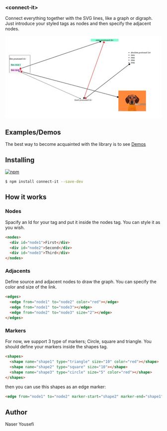 ### &lt;connect-it&gt;

Connect everything together with the SVG lines, like a graph or digraph. Just introduce your styled tags as nodes and then specify the adjacent nodes.

![Directed Javascript graph](https://github.com/n-yousefi/connect-it/blob/main/samples/demo.jpg)

## Examples/Demos

The best way to become acquainted with the library is to see [Demos](https://htmlpreview.github.io/?https://github.com/n-yousefi/connect-it/blob/main/samples/sample.html)

## Installing

[![npm](https://img.shields.io/badge/npm-connect--to-brightgreen)](https://www.npmjs.com/package/connect-it/)

```bash
$ npm install connect-it --save-dev
```

## How it works

### Nodes

Spacify an Id for your tag and put it inside the nodes tag. You can style it as you wish.

```html
<nodes>
  <div id="node1">First</div>
  <div id="node2">Second</div>
  <div id="node3">Third</div>
</nodes>
```

### Adjacents

Define source and adjacent nodes to draw the graph. You can specify the color and size of the link.

```html
<edges>
  <edge from="node1" to="node2" color="red"></edge>
  <edge from="node1" to="node3"></edge>
  <edge from="node2" to="node3" size="2"></edge>
</edges>
```

### Markers

For now, we support 3 type of markers; Circle, square and triangle. You should define your markers inside the shapes tag.

```html
<shapes>
  <shape name="shape1" type="triangle" size="10" color="red"></shape>
  <shape name="shape2" type="square" size="10"></shape>
  <shape name="shape3" type="circle" size="5" color="red"></shape>
</shapes>
```

then you can use this shapes as an edge marker:

```html
<edge from="node1" to="node2" marker-start="shape2" marker-end="shape1"></edge>
```

## Author

Naser Yousefi
